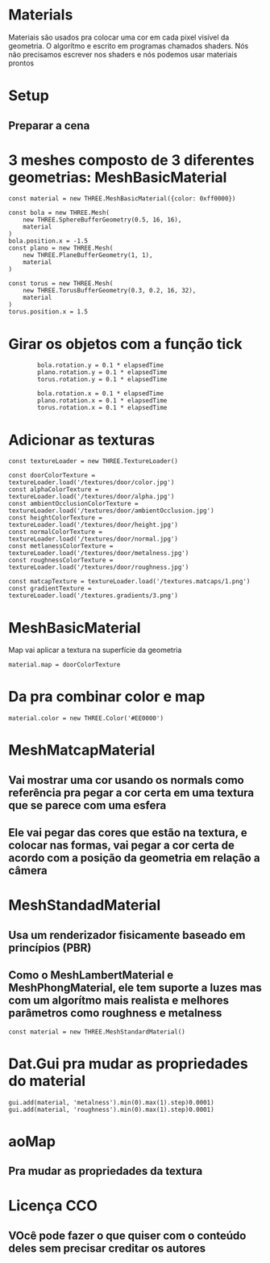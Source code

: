 # Materials

Materiais são usados pra colocar uma cor em cada pixel visível da geometria. O algorítmo e escrito em programas chamados shaders. Nós não precisamos escrever nos shaders e nós podemos usar materiais prontos

# Setup
## Preparar a cena

# 3 meshes composto de 3 diferentes geometrias: MeshBasicMaterial


```
const material = new THREE.MeshBasicMaterial({color: 0xff0000})

const bola = new THREE.Mesh(
    new THREE.SphereBufferGeometry(0.5, 16, 16),
    material
)
bola.position.x = -1.5
const plano = new THREE.Mesh(
    new THREE.PlaneBufferGeometry(1, 1),
    material
)

const torus = new THREE.Mesh(
    new THREE.TorusBufferGeometry(0.3, 0.2, 16, 32),
    material
)
torus.position.x = 1.5
```

# Girar os objetos com a função tick

```
        bola.rotation.y = 0.1 * elapsedTime
        plano.rotation.y = 0.1 * elapsedTime
        torus.rotation.y = 0.1 * elapsedTime

        bola.rotation.x = 0.1 * elapsedTime
        plano.rotation.x = 0.1 * elapsedTime
        torus.rotation.x = 0.1 * elapsedTime
```

# Adicionar as texturas

```
const textureLoader = new THREE.TextureLoader()

const doorColorTexture = textureLoader.load('/textures/door/color.jpg')
const alphaColorTexture = textureLoader.load('/textures/door/alpha.jpg')
const ambientOcclusionColorTexture = textureLoader.load('/textures/door/ambientOcclusion.jpg')
const heightColorTexture = textureLoader.load('/textures/door/height.jpg')
const normalColorTexture = textureLoader.load('/textures/door/normal.jpg')
const metlanessColorTexture = textureLoader.load('/textures/door/metalness.jpg')
const roughnessColorTexture = textureLoader.load('/textures/door/roughness.jpg')

const matcapTexture = textureLoader.load('/textures.matcaps/1.png')
const gradientTexture = textureLoader.load('/textures.gradients/3.png')
```

# MeshBasicMaterial
Map vai aplicar a textura na superfície da geometria
```
material.map = doorColorTexture
```
# Da pra combinar color e map
```
material.color = new THREE.Color('#EE0000')
```


# MeshMatcapMaterial

## Vai mostrar uma cor usando os normals como referência pra pegar a cor certa em uma textura que se parece com uma esfera
## Ele vai pegar das cores que estão na textura, e colocar nas formas, vai pegar a cor certa de acordo com a posição da geometria em relação a câmera

# MeshStandadMaterial
## Usa um renderizador fisicamente baseado em princípios (PBR) 
## Como o MeshLambertMaterial e MeshPhongMaterial, ele tem suporte a luzes mas com um algorítmo mais realista e melhores parâmetros como roughness e metalness


```
const material = new THREE.MeshStandardMaterial()
```

# Dat.Gui pra mudar as propriedades do material

```
gui.add(material, 'metalness').min(0).max(1).step)0.0001)
gui.add(material, 'roughness').min(0).max(1).step)0.0001)
```
# aoMap
## Pra mudar as propriedades da textura

# Licença CCO
## VOcê pode fazer o que quiser com o conteúdo deles sem precisar creditar os autores
